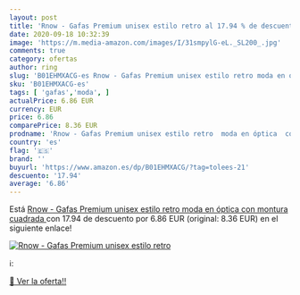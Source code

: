```yaml
---
layout: post
title: 'Rnow - Gafas Premium unisex estilo retro al 17.94 % de descuento'
date: 2020-09-18 10:32:39
image: 'https://m.media-amazon.com/images/I/31smpylG-eL._SL200_.jpg'
comments: true
category: ofertas
author: ring
slug: 'B01EHMXACG-es Rnow - Gafas Premium unisex estilo retro moda en óptica...'
sku: 'B01EHMXACG-es'
tags: [ 'gafas','moda', ]
actualPrice: 6.86 EUR
currency: EUR
price: 6.86
comparePrice: 8.36 EUR
prodname: 'Rnow - Gafas Premium unisex estilo retro  moda en óptica  con montura cuadrada '
country: 'es'
flag: '🇪🇸'
brand: ''
buyurl: 'https://www.amazon.es/dp/B01EHMXACG/?tag=tolees-21'
descuento: '17.94'
average: '6.86'
---
```


Está [Rnow - Gafas Premium unisex estilo retro  moda en óptica  con montura cuadrada ](https://www.amazon.es/dp/B01EHMXACG/?tag=tolees-21) con 17.94 de descuento por 6.86 EUR (original: 8.36 EUR) en el siguiente enlace!

[![Rnow - Gafas Premium unisex estilo retro](https://m.media-amazon.com/images/I/31smpylG-eL._SL200_.jpg)](https://www.amazon.es/dp/B01EHMXACG/?tag=tolees-21)

ℹ️:


[🛒 Ver la oferta!!](https://www.amazon.es/dp/B01EHMXACG/?tag=tolees-21)

